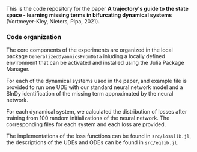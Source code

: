 This is the code repository for the paper **A trajectory's guide to the state space - learning missing
terms in bifurcating dynamical systems** (Vortmeyer-Kley, Nieters, Pipa, 2021).


### Code organization
The core components of the experiments are organized in the local package ``GeneralizedDyanmicsFromData``
inluding a locally defined environment that can be activated and installed using the Julia Package
Manager.

For each of the dynamical systems used in the paper, and example file is provided to run
one UDE with our standard neural network model and a SInDy identification of the missing term
approximated by the neural network.

For each dynamical system, we calculated the distribution of losses after training from 100 random
initializations of the neural network. The corresponding files for each system and each loss
are provided.

The implementations of the loss functions can be found in ``src/losslib.jl``, the descriptions
of the UDEs and ODEs can be found in ``src/eqlib.jl``.